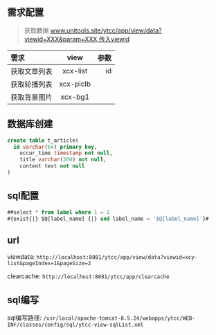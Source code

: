## 需求配置

> 获取数据 www.unitools.site/ytcc/app/view/data?viewid=XXX&param=XXX,传入viewid


|     需求     |    view   | 参数 |
| :----------- | :-------: | ---: |
| 获取文章列表 |  xcx-list |   id |
| 获取轮播列表 | xcx-piclb |      |
| 获取背景图片 |  xcx-bg1  |      |


## 数据库创建

```sql
create table t_article(
  id varchar(64) primary key,
	occur_time timestamp not null,
	title varchar(200) not null,
	content text not null
)
```

## sql配置

```sql
##select * from label where 1 = 1
#{exist{|} $Q[label_name] {|} and label_name = '$Q[label_name]'}#
```


## url

viewdata: `http://localhost:8081/ytcc/app/view/data?viewid=xcy-list&pageIndex=1&pageSize=2`

clearcache: `http://localhost:8081/ytcc/app/clearcache`


## sql编写

sql编写路径: `/usr/local/apache-tomcat-8.5.24/webapps/ytcc/WEB-INF/classes/config/sql/ytcc-view-sqlList.xml`
